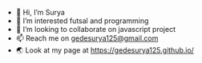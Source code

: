 - 👋 Hi, I’m Surya
- 👀 I’m interested futsal and programming
- 💞️ I’m looking to collaborate on javascript project
- 📫 Reach me on gedesurya125@gmail.com
- :earth_asia: Look at my page at https://gedesurya125.github.io/

<!---
gedesurya125/gedesurya125 is a ✨ special ✨ repository because its `README.md` (this file) appears on your GitHub profile.
You can click the Preview link to take a look at your changes.
--->
